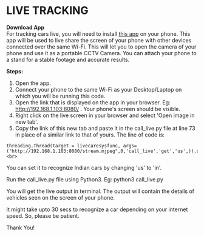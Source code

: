 # LIVE TRACKING

**Download App** <br>
For tracking cars live, you will need to install [this app](https://play.google.com/store/apps/details?id=info.dvkr.screenstream) on your phone. This app will be used to live share the screen of your phone with other devices connected over the same Wi-Fi. This will let you to open the camera of your phone and use it as a portable CCTV Camera. You can attach your phone to a stand for a stable footage and accurate results.

**Steps:**
1. Open the app.
2. Connect your phone to the same Wi-Fi as your Desktop/Laptop on which you will be running this code.
3. Open the link that is displayed on the app in your browser. Eg: http://192.168.1.103:8080/ . Your phone's screen should be visible.
4. Right click on the live screen in your browser and select 'Open image in new tab'.
5. Copy the link of this new tab and paste it in the call_live.py file at line 73 in place of a similar link to that of yours. The line of code is:
```
threading.Thread(target = livecaresysfunc, args=("http://192.168.1.103:8080/stream.mjpeg",0,'call_live','get','us',)).start() <br>
```
  You can set it to recognize Indian cars by changing 'us' to 'in'.

Run the call_live.py file using Python3. Eg: python3 call_live.py

You will get the live output in terminal. The output will contain the details of vehicles seen on the screen of your phone.

It might take upto 30 secs to recognize a car depending on your internet speed. So, please be patient.

Thank You!
